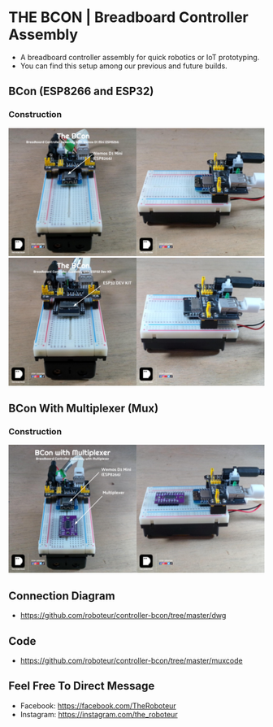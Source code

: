# THE BCON | Breadboard Controller Assembly 
* A breadboard controller assembly for quick robotics or IoT prototyping.
* You can find this setup among our previous and future builds. 
## BCon (ESP8266 and ESP32)
### Construction
![construction](./img/roboteur-construction-controller-bcon-01.png)
![construction](./img/roboteur-construction-controller-bcon-02.png)
## BCon With Multiplexer (Mux)
### Construction
![construction](./img/roboteur-construction-controller-bcon-mux.png)
## Connection Diagram
* https://github.com/roboteur/controller-bcon/tree/master/dwg
## Code
* https://github.com/roboteur/controller-bcon/tree/master/muxcode

## Feel Free To Direct Message
* Facebook: https://facebook.com/TheRoboteur
* Instagram: https://instagram.com/the_roboteur
